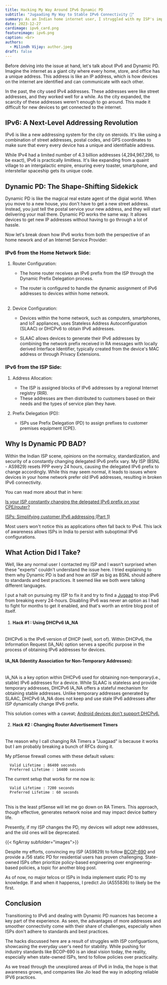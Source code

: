 ```yaml
---
title: Hacking My Way Around IPv6 Dynamic PD
subtitle: "Jugaading My Way to Stable IPv6 Connectivity 🔨"
summary: As an Indian home internet user, I struggled with my ISP's improper IPv6 configuration and resorted to workaround router hacks to maintain stable connectivity, showcasing the need for proper implementation of IPv6 standards.
date: 2023-12-27
cardimage: ipv6_card.png
featureimage: ipv6.png
caption: <br>
authors:
  - Milindh Vijay: author.jpeg
draft: false
---
```


Before delving into the issue at hand, let's talk about IPv6 and Dynamic PD. Imagine the internet as a giant city where every home, store, and office has a unique address. This address is like an IP address, which is how devices on the internet are identified and can communicate with each other.

In the past, the city used IPv4 addresses. These addresses were like street addresses, and they worked well for a while. As the city expanded, the scarcity of these addresses weren't enough to go around. This made it difficult for new devices to get connected to the internet.

## IPv6: A Next-Level Addressing Revolution

IPv6 is like a new addressing system for the city on steroids. It's like using a combination of street addresses, postal codes, and GPS coordinates to make sure that every every device has a unique and identifiable address. 

While IPv4 had a limited number of 4.3 billion addresses (4,294,967,296, to be exact), IPv6 is practically limitless. It's like expanding from a quaint village to an intergalactic empire, ensuring every toaster, smartphone, and interstellar spaceship gets its unique code.

## Dynamic  PD: The Shape-Shifting Sidekick

Dynamic PD is like the magical real estate agent of the digial world. When you move to a new house, you don't have to get a new street address. Instead, you just tell the postal service your new address, and they will start delivering your mail there. Dynamic PD works the same way. It allows devices to get new IP addresses without having to go through a lot of hassle.

Now let's break down how IPv6 works from both the perspective of an home nework and of an Internet Service Provider:

### IPv6 from the Home Network Side:

1. Router Configuration:

    - The home router receives an IPv6 prefix from the ISP through the Dynamic Prefix Delegation process.
    
    - The router is configured to handle the dynamic assignment of IPv6 addresses to devices within home network.<br><br>

2. Device Configuration:

    - Devices within the home network, such as computers, smartphones, and IoT appliances, uses Stateless Address Autoconfiguration (SLAAC) or DHCPv6 to obtain IPv6 addresses.

    - SLAAC allows devices to generate their IPv6 addresses by combining the network prefix received in RA messages with locally derived Interface Identifier, typically created from the device's MAC address or through Privacy Extensions.


### IPv6 from the ISP Side:

1. Address Allocation:

    - The ISP is assigned blocks of IPv6 addresses by a regional Internet registry (RIR).
    - These addresses are then distributed to customers based on their needs and the types of service plan they have.

2. Prefix Delegation (PD):

    - ISPs use Prefix Delegation (PD) to assign prefixes to customer premises equipment (CPE).

## Why Is Dynamic PD BAD?

Within the Indian ISP scene, opinions on the normalcy, standardization, and security of a constantly changing delegated IPv6 prefix vary. My ISP (BSNL - AS9829) resets PPP every 24 hours, causing the delegated IPv6 prefix to change accordingly. While this may seem normal, it leads to issues where devices in your home network prefer old IPv6 addresses, resulting in broken IPv6 connectivity.

You can read more about that in here:

[Is your ISP constantly changing the delegated IPv6 prefix on your CPE/router?](https://www.6connect.com/blog/is-your-isp-constantly-changing-the-delegated-ipv6-prefix-on-your-cpe-router/)


[ISPs: Simplifying customer IPv6 addressing (Part 1)](https://blog.apnic.net/2017/07/07/isps-simplifying-customer-ipv6-addressing-part-1/)


Most users won't notice this as applications often fall back to IPv4. This lack of awareness allows ISPs in India to persist with suboptimal IPv6 configurations.

## What Action Did I Take?

Well, like any normal user I contacted my ISP and I wasn't surprised when these "experts" couldn't understand the issue here. I tried explaining to them why Dynamic PD is bad and how an ISP as big as BSNL should adhere to standards and best practices. It seemed like we both were talking different languages. 

I put a halt on pursuing my ISP to fix it and try to find a [Jugaad](https://en.wikipedia.org/wiki/Jugaad) to stop IPv6 from breaking every 24-hours. Disabling IPv6 was never an option as I had to fight for months to get it enabled, and that's worth an entire blog post of itself.<br>

1. #### Hack #1 : Using DHCPv6 IA_NA<br><br>

DHCPv6 is the IPv6 version of DHCP (well, sort of). Within DHCPv6, the Information Request (IA_NA) option serves a specific purpose in the process of obtaining IPv6 addresses for devices.

#### IA_NA (Identity Association for Non-Temporary Addresses):

<br> IA_NA is a key option within DHCPv6 used for obtaining non-temporary(i.e., stable) IPv6 addresses for a device. While SLAAC is stateless and provide temporary addresses, DHCPv6 IA_NA offers a stateful mechanism for obtaining stable addresses. Unlike temporary addresses generated by SLAAC, DHCPv6 IA_NA does not keep and use stale IPv6 addresses after ISP dynamically change IPv6 prefix.<br>
    
This solution comes with a caveat; [Android devices don't support DHCPv6.](https://issuetracker.google.com/issues/36949085)<br>

2. #### Hack #2 : Changing Router Advertisement Timers<br><br>

The reason why I call changing RA Timers a "Juagaad" is because it works but I am probably breaking a bunch of RFCs doing it. <br>
    
My pfSense firewall comes with these default values:<br>

```
  Valid Lifetime : 86400 seconds
  Preferred Lifetime : 14400 seconds
```
The current setup that works for me now is:

```
  Valid Lifetime : 7200 seconds
  Preferred Lifetime : 60 seconds
```

<br>This is the least pfSense will let me go down on RA Timers. This approach, though effective, generates network noise and may impact device battery life.

Presently, if my ISP changes the PD, my devices will adopt new addresses, and the old ones will be deprecated.

{{< figArray subfolder="images">}}

Despite my efforts, convincing my ISP (AS9829) to follow [BCOP-690](https://www.ripe.net/publications/docs/ripe-690) and provide a /56 static PD for residential users has proven challenging. State-owned ISPs often prioritize policy-based engineering over engineering-based policies, a topic for another blog post.

As of now, no major telcos or ISPs in India implement static PD to my knowledge. If and when it happenss, I predict Jio (AS55836) to likely be the first.

## Conclusion

Transitioning to IPv6 and dealing with Dynamic PD nuances has become a key part of the experience. As seen, the advantages of more addresses and smoother connectivity come with their share of challenges, especially when ISPs don't adhere to standards and best practices.

The hacks discussed here are a result of struggles with ISP configuartions, showcasing the everyday user's need for stability. While pushing for industry standards like BCOP-690 is an ideal vision today, the reality, especially when state-owned ISPs, tend to follow policies over practicality.

As we tread through the unexplored areas of IPv6 in India, the hope is that awareness grows, and companies like Jio lead the way in adopting reliable IPV6 practices.